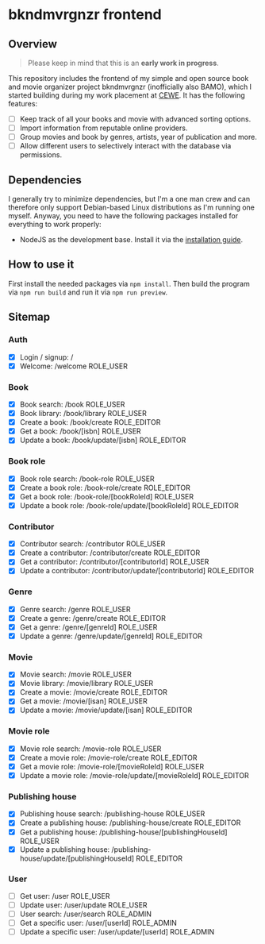 # bkndmvrgnzr frontend

## Overview

> Please keep in mind that this is an **early work in progress**.

This repository includes the frontend of my simple and open source book and movie organizer project bkndmvrgnzr (inofficially also BAMO), which I started building during my work placement at [CEWE](https://www.cewe.de/). It has the following features:

- [ ] Keep track of all your books and movie with advanced sorting options.
- [ ] Import information from reputable online providers.
- [ ] Group movies and book by genres, artists, year of publication and more.
- [ ] Allow different users to selectively interact with the database via permissions.

## Dependencies

I generally try to minimize dependencies, but I'm a one man crew and can therefore only support Debian-based Linux
distributions as I'm running one myself. Anyway, you need to have the following packages installed for everything to
work properly:

- NodeJS as the development base. Install it via the [installation guide](https://github.com/nodesource/distributions#debinstall).

## How to use it

First install the needed packages via `npm install`. Then build the program via `npm run build` and run it via `npm run preview`.

## Sitemap

### Auth

- [x] Login / signup: /
- [x] Welcome: /welcome ROLE_USER

### Book

- [x] Book search: /book ROLE_USER
- [x] Book library: /book/library ROLE_USER
- [x] Create a book: /book/create ROLE_EDITOR
- [x] Get a book: /book/[isbn] ROLE_USER
- [x] Update a book: /book/update/[isbn] ROLE_EDITOR

### Book role

- [x] Book role search: /book-role ROLE_USER
- [x] Create a book role: /book-role/create ROLE_EDITOR
- [x] Get a book role: /book-role/[bookRoleId] ROLE_USER
- [x] Update a book role: /book-role/update/[bookRoleId] ROLE_EDITOR

### Contributor

- [x] Contributor search: /contributor ROLE_USER
- [x] Create a contributor: /contributor/create ROLE_EDITOR
- [x] Get a contributor: /contributor/[contributorId] ROLE_USER
- [x] Update a contributor: /contributor/update/[contributorId] ROLE_EDITOR

### Genre

- [x] Genre search: /genre ROLE_USER
- [x] Create a genre: /genre/create ROLE_EDITOR
- [x] Get a genre: /genre/[genreId] ROLE_USER
- [x] Update a genre: /genre/update/[genreId] ROLE_EDITOR

### Movie

- [x] Movie search: /movie ROLE_USER
- [x] Movie library: /movie/library ROLE_USER
- [x] Create a movie: /movie/create ROLE_EDITOR
- [x] Get a movie: /movie/[isan] ROLE_USER
- [x] Update a movie: /movie/update/[isan] ROLE_EDITOR

### Movie role

- [x] Movie role search: /movie-role ROLE_USER
- [x] Create a movie role: /movie-role/create ROLE_EDITOR
- [x] Get a movie role: /movie-role/[movieRoleId] ROLE_USER
- [x] Update a movie role: /movie-role/update/[movieRoleId] ROLE_EDITOR

### Publishing house

- [x] Publishing house search: /publishing-house ROLE_USER
- [x] Create a publishing house: /publishing-house/create ROLE_EDITOR
- [x] Get a publishing house: /publishing-house/[publishingHouseId] ROLE_USER
- [x] Update a publishing house: /publishing-house/update/[publishingHouseId] ROLE_EDITOR

### User

- [ ] Get user: /user ROLE_USER
- [ ] Update user: /user/update ROLE_USER
- [ ] User search: /user/search ROLE_ADMIN
- [ ] Get a specific user: /user/[userId] ROLE_ADMIN
- [ ] Update a specific user: /user/update/[userId] ROLE_ADMIN